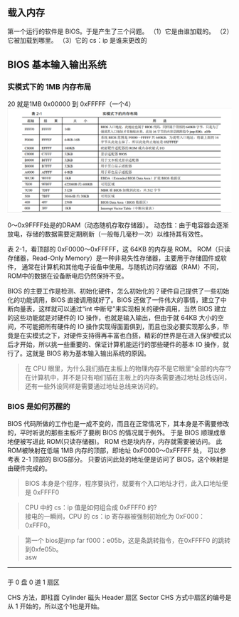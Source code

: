 ##  载入内存
第一个运行的软件是 BIOS。于是产生了三个问题。
（1）它是由谁加载的。
（2）它被加载到哪里。
（3）它的 cs：ip 是谁来更改的

## BIOS  基本输入输出系统

### 实模式下的 1MB 内存布局
20 就是1MB
0x00000 到 0xFFFFF（一个4）
![alt text](2-1.png)

 0～0x9FFFF处是的DRAM（动态随机存取存储器）。
动态性：由于电容器会逐渐放电，存储的数据需要定期刷新（一般每几毫秒一次）以维持其有效性。

表 2-1，看顶部的 0xF0000～0xFFFFF，这 64KB 的内存是 ROM。
ROM（只读存储器，Read-Only Memory）是一种非易失性存储器，主要用于存储固件或软件，
通常在计算机和其他电子设备中使用。与随机访问存储器（RAM）不同，ROM中的数据在设备断电后仍然保持不变。

BIOS 的主要工作是检测、初始化硬件，怎么初始化的？硬件自己提供了一些初始化的功能调用，BIOS 直接调用就好了。BIOS 还做了一件伟大的事情，建立了中断向量表，这样就可以通过“int 中断号”来实现相关的硬件调用，当然 BIOS 建立的这些功能就是对硬件的 IO 操作，也就是输入输出，但由于就 64KB 大小的空间，不可能把所有硬件的 IO 操作实现得面面俱到，而且也没必要实现那么多，毕竟是在实模式之下，对硬件支持得再丰富也白搭，精彩的世界是在进入保护模式以后才开始，所以挑一些重要的、保证计算机能运行的那些硬件的基本 IO 操作，就行了。这就是 BIOS 称为基本输入输出系统的原因。

> 在 CPU 眼里，为什么我们插在主板上的物理内存不是它眼里“全部的内存”?
>在计算机中，并不是只有咱们插在主板上的内存条需要通过地址总线访问，
还有一些外设同样是需要通过地址总线来访问的。


###  BIOS 是如何苏醒的 


BIOS 代码所做的工作也是一成不变的，而且在正常情况下，其本身是不需要修改的，平时听说的那些主板坏了要刷 BIOS 的情况属于例外。
于是 BIOS 顺理成章地便被写进此 ROM(只读存储器)。
ROM 也是块内存，内存就需要被访问。
此ROM被映射在低端 1MB 内存的顶部，即地址 0xF0000～0xFFFFF 处，
可以参考表 2-1 顶部的 BIOS部分。
只要访问此处的地址便是访问了 BIOS，这个映射是由硬件完成的。

>BIOS 本身是个程序，程序要执行，就要有个入口地址才行，此入口地址便是 0xFFFF0


>CPU 中的 cs：ip 值是如何组合成 0xFFFF0 的?
\
接电的一瞬间，CPU 的 cs：ip 寄存器被强制初始化为 0xF000：0xFFF0。

> 第一个 bios是jmp far f000：e05b，这是条跳转指令，在0xFFFF0 的跳转到0xfe05b。
\
asw


---
### 
于 0 盘 0 道 1 扇区

CHS 方法，即柱面 Cylinder 磁头 Header 扇区 Sector
CHS 方式中扇区的编号是从 1 开始的，所以这个1也是开始。


